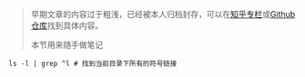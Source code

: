 > 早期文章的内容过于粗浅，已经被本人归档封存，可以在[知乎专栏](https://zhuanlan.zhihu.com/messiah)或[Github仓库](https://github.com/messiahhh/blog)找到具体内容。
>
> 本节用来随手做笔记



``` shell
ls -l | grep ^l # 找到当前目录下所有的符号链接
```

